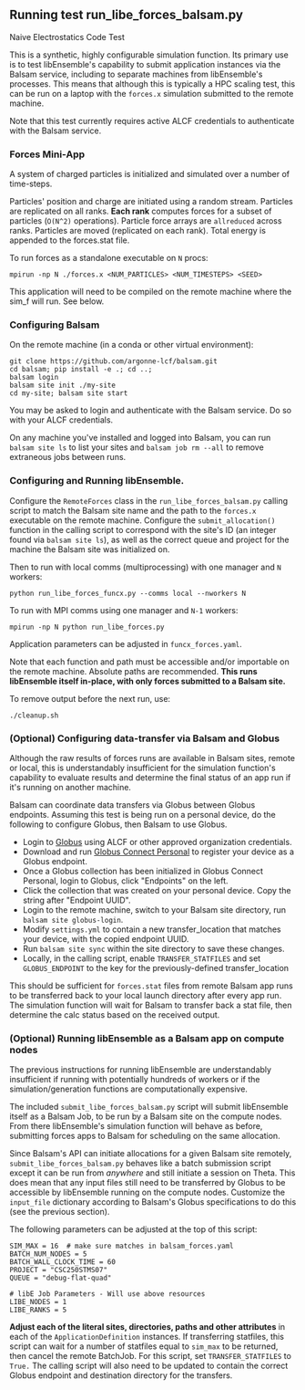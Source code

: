 ## Running test run_libe_forces_balsam.py

Naive Electrostatics Code Test

This is a synthetic, highly configurable simulation function. Its primary use
is to test libEnsemble's capability to submit application instances via the Balsam service,
including to separate machines from libEnsemble's processes. This means that although
this is typically a HPC scaling test, this can be run on a laptop with the `forces.x`
simulation submitted to the remote machine.

Note that this test currently requires active ALCF credentials to authenticate with
the Balsam service.

### Forces Mini-App

A system of charged particles is initialized and simulated over a number of time-steps.

Particles' position and charge are initiated using a random stream.
Particles are replicated on all ranks.
**Each rank** computes forces for a subset of particles (`O(N^2)` operations).
Particle force arrays are `allreduced` across ranks.
Particles are moved (replicated on each rank).
Total energy is appended to the forces.stat file.

To run forces as a standalone executable on `N` procs:

    mpirun -np N ./forces.x <NUM_PARTICLES> <NUM_TIMESTEPS> <SEED>

This application will need to be compiled on the remote machine where the sim_f will run.
See below.

### Configuring Balsam

On the remote machine (in a conda or other virtual environment):

    git clone https://github.com/argonne-lcf/balsam.git
    cd balsam; pip install -e .; cd ..;
    balsam login
    balsam site init ./my-site
    cd my-site; balsam site start

You may be asked to login and authenticate with the Balsam service. Do so with
your ALCF credentials.

On any machine you've installed and logged into Balsam, you can run `balsam site ls`
to list your sites and `balsam job rm --all` to remove extraneous jobs between runs.

### Configuring and Running libEnsemble.

Configure the `RemoteForces` class in the `run_libe_forces_balsam.py` calling
script to match the Balsam site name and the path to the `forces.x` executable
on the remote machine. Configure the `submit_allocation()` function in the calling
script to correspond with the site's ID (an integer found via `balsam site ls`),
as well as the correct queue and project for the machine the Balsam site was initialized on.

Then to run with local comms (multiprocessing) with one manager and `N` workers:

    python run_libe_forces_funcx.py --comms local --nworkers N

To run with MPI comms using one manager and `N-1` workers:

    mpirun -np N python run_libe_forces.py

Application parameters can be adjusted in `funcx_forces.yaml`.

Note that each function and path must be accessible and/or importable on the
remote machine. Absolute paths are recommended.
**This runs libEnsemble itself in-place, with only forces submitted to a Balsam site.**

To remove output before the next run, use:

    ./cleanup.sh

### (Optional) Configuring data-transfer via Balsam and Globus

Although the raw results of forces runs are available in Balsam sites, remote or
local, this is understandably insufficient for the simulation function's capability
to evaluate results and determine the final status of an app run if it's running
on another machine.

Balsam can coordinate data transfers via Globus between Globus endpoints. Assuming
this test is being run on a personal device, do the following to configure Globus,
then Balsam to use Globus.

- Login to [Globus](https://www.globus.org/) using ALCF or other approved organization credentials.
- Download and run [Globus Connect Personal](https://app.globus.org/file-manager/gcp) to register your device as a Globus endpoint.
- Once a Globus collection has been initialized in Globus Connect Personal, login to Globus, click "Endpoints" on the left.
- Click the collection that was created on your personal device. Copy the string after "Endpoint UUID".
- Login to the remote machine, switch to your Balsam site directory, run ``balsam site globus-login``.
- Modify ``settings.yml`` to contain a new transfer_location that matches your device, with the copied endpoint UUID.
- Run ``balsam site sync`` within the site directory to save these changes.
- Locally, in the calling script, enable ``TRANSFER_STATFILES`` and set ``GLOBUS_ENDPOINT`` to the key for the previously-defined transfer_location

This should be sufficient for ``forces.stat`` files from remote Balsam app runs
to be transferred back to your local launch directory after every app run. The
simulation function will wait for Balsam to transfer back a stat file, then determine
the calc status based on the received output.

### (Optional) Running libEnsemble as a Balsam app on compute nodes

The previous instructions for running libEnsemble are understandably insufficient
if running with potentially hundreds of workers or if the simulation/generation
functions are computationally expensive.

The included ``submit_libe_forces_balsam.py`` script will submit libEnsemble itself
as a Balsam Job, to be run by a Balsam site on the compute nodes. From there libEnsemble's
simulation function will behave as before, submitting forces apps to Balsam for scheduling
on the same allocation.

Since Balsam's API can initiate allocations for a given Balsam site remotely,
``submit_libe_forces_balsam.py`` behaves like a batch submission script except
it can be run from *anywhere* and still initiate a session on Theta. This does mean
that any input files still need to be transferred by Globus to be accessible by
libEnsemble running on the compute nodes. Customize the ``input_file`` dictionary
according to Balsam's Globus specifications to do this (see the previous section).

The following parameters can be adjusted at the top of this script:

    SIM_MAX = 16  # make sure matches in balsam_forces.yaml
    BATCH_NUM_NODES = 5
    BATCH_WALL_CLOCK_TIME = 60
    PROJECT = "CSC250STMS07"
    QUEUE = "debug-flat-quad"

    # libE Job Parameters - Will use above resources
    LIBE_NODES = 1
    LIBE_RANKS = 5

**Adjust each of the literal sites, directories, paths and other attributes**
in each of the ``ApplicationDefinition`` instances. If transferring statfiles,
this script can wait for a number of statfiles equal to ``sim_max`` to be returned,
then cancel the remote BatchJob. For this script, set ``TRANSFER_STATFILES`` to ``True.``
The calling script will also need to be updated to contain the correct Globus endpoint
and destination directory for the transfers.
